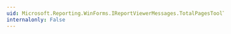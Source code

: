 ```yaml
---
uid: Microsoft.Reporting.WinForms.IReportViewerMessages.TotalPagesToolTip
internalonly: False
---
```


